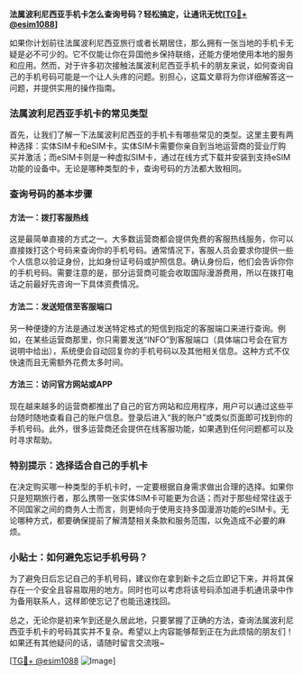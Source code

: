 **法属波利尼西亚手机卡怎么查询号码？轻松搞定，让通讯无忧[[TG💪+ @esim1088](https://t.me/s/esim1088)]**

如果你计划前往法属波利尼西亚旅行或者长期居住，那么拥有一张当地的手机卡无疑是必不可少的。它不仅能让你在异国他乡保持联络，还能方便地使用本地的服务和应用。然而，对于许多初次接触法属波利尼西亚手机卡的朋友来说，如何查询自己的手机号码可能是一个让人头疼的问题。别担心，这篇文章将为你详细解答这一问题，并提供实用的操作指南。

### 法属波利尼西亚手机卡的常见类型

首先，让我们了解一下法属波利尼西亚的手机卡有哪些常见的类型。这里主要有两种选择：实体SIM卡和eSIM卡。实体SIM卡需要你亲自到当地运营商的营业厅购买并激活；而eSIM卡则是一种虚拟SIM卡，通过在线方式下载并安装到支持eSIM功能的设备中。无论是哪种类型的卡，查询号码的方法都大致相同。

### 查询号码的基本步骤

#### 方法一：拨打客服热线
这是最简单直接的方式之一。大多数运营商都会提供免费的客服热线服务，你可以直接拨打这个号码来查询你的手机号码。通常情况下，客服人员会要求你提供一些个人信息以验证身份，比如身份证号码或护照信息。确认身份后，他们会告诉你你的手机号码。需要注意的是，部分运营商可能会收取国际漫游费用，所以在拨打电话之前最好先咨询一下具体资费情况。

#### 方法二：发送短信至客服端口
另一种便捷的方法是通过发送特定格式的短信到指定的客服端口来进行查询。例如，在某些运营商那里，你只需要发送“INFO”到客服端口（具体端口号会在官方说明中给出），系统便会自动回复你的手机号码以及其他相关信息。这种方式不仅快速而且无需额外花费太多时间。

#### 方法三：访问官方网站或APP
现在越来越多的运营商都推出了自己的官方网站和应用程序，用户可以通过这些平台随时随地查看自己的账户信息。登录后进入“我的账户”或类似页面即可找到你的手机号码。此外，很多运营商还会提供在线客服功能，如果遇到任何问题都可以及时寻求帮助。

### 特别提示：选择适合自己的手机卡

在决定购买哪一种类型的手机卡时，一定要根据自身需求做出合理的选择。如果你只是短期旅行者，那么携带一张实体SIM卡可能更为合适；而对于那些经常往返于不同国家之间的商务人士而言，则更倾向于使用支持多国漫游功能的eSIM卡。无论哪种方式，都要确保提前了解清楚相关条款和服务范围，以免造成不必要的麻烦。

### 小贴士：如何避免忘记手机号码？

为了避免日后忘记自己的手机号码，建议你在拿到新卡之后立即记下来，并将其保存在一个安全且容易取用的地方。同时也可以考虑将该号码添加进手机通讯录中作为备用联系人，这样即使忘记了也能迅速找回。

总之，无论你是初来乍到还是久居此地，只要掌握了正确的方法，查询法属波利尼西亚手机卡的号码其实并不复杂。希望以上内容能够帮到正在为此烦恼的朋友们！如果还有其他疑问的话，请随时留言交流哦~

[[TG💪+ @esim1088](https://t.me/s/esim1088) ![Image](https://i.postimg.cc/4NQfJmqS/Snipaste-2025-05-13-00-14-12.png)]